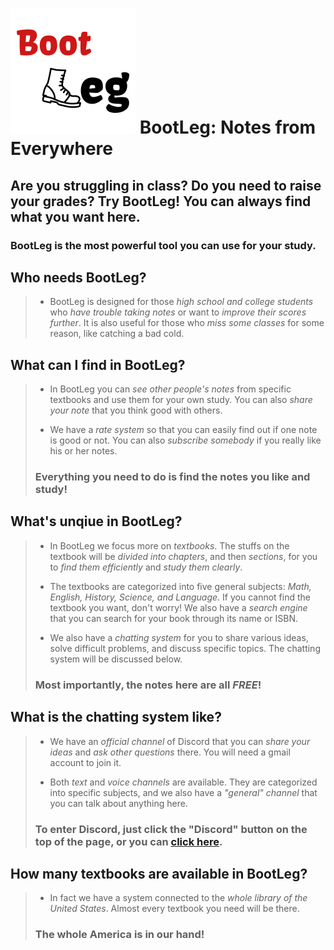 ![alt text](/public/images/bootleg.png "This is our LOGO!")
BootLeg: Notes from Everywhere
====================
Are you struggling in class? Do you need to raise your grades? Try BootLeg! You can always find what you want here.
---------------------

### BootLeg is the most powerful tool you can use for your study.


## Who needs BootLeg?
> * BootLeg is designed for those *high school and college students* who _have trouble taking notes_ or want to _improve their scores further_. It is also useful for those who *miss some classes* for some reason, like catching a bad cold.


## What can I find in BootLeg?
> * In BootLeg you can *see other people's notes* from specific textbooks and use them for your own study. You can also *share your note* that you think good with others.
>
> * We have a *rate system* so that you can easily find out if one note is good or not. You can also *subscribe somebody* if you really like his or her notes.
>
> ### Everything you need to do is find the notes you like and study!


## What's unqiue in BootLeg?
> * In BootLeg we focus more on *textbooks*. The stuffs on the textbook will be *divided into chapters*, and then *sections*, for you to *find them efficiently* and *study them clearly*.
>
> * The textbooks are categorized into five general subjects: *Math, English, History, Science, and Language*. If you cannot find the textbook you want, don't worry! We also have a *search engine* that you can search for your book through its name or ISBN.
>
> * We also have a *chatting system* for you to share various ideas, solve difficult problems, and discuss specific topics. The chatting system will be discussed below.
>
> ### Most importantly, the notes here are all *FREE*!


## What is the chatting system like?
> * We have an *official channel* of Discord that you can *share your ideas* and *ask other questions* there. You will need a gmail account to join it.
>
> * Both *text* and *voice channels* are available. They are categorized into specific subjects, and we also have a *"general" channel* that you can talk about anything here.
>
> ### To enter Discord, just click the "Discord" button on the top of the page, or you can [click here](https://discordapp.com/invite/gRgSceG "Click me to go to Discord!").


## How many textbooks are available in BootLeg?
> * In fact we have a system connected to the *whole library of the United States*. Almost every textbook you need will be there.
>
> ### The whole America is in our hand!
